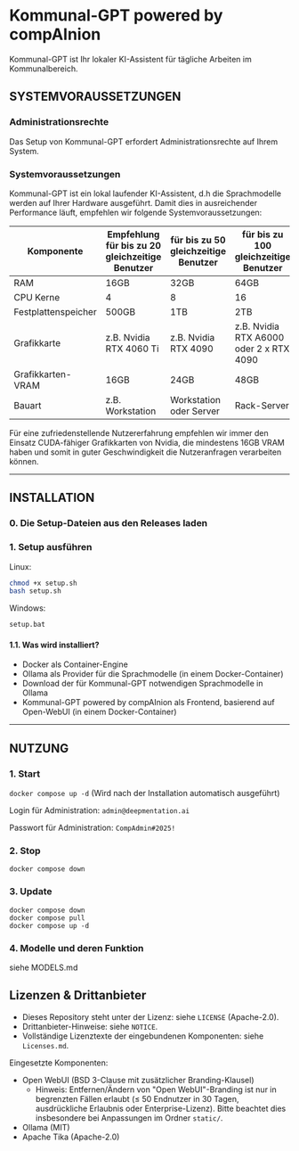 # Kommunal-GPT powered by compAInion

Kommunal-GPT ist Ihr lokaler KI-Assistent für tägliche Arbeiten im Kommunalbereich.

## SYSTEMVORAUSSETZUNGEN

### Administrationsrechte

Das Setup von Kommunal-GPT erfordert Administrationsrechte auf Ihrem System.

### Systemvoraussetzungen

Kommunal-GPT ist ein lokal laufender KI-Assistent, d.h die Sprachmodelle werden auf Ihrer Hardware ausgeführt. Damit dies in ausreichender Performance läuft, empfehlen wir folgende Systemvoraussetzungen:

| Komponente | Empfehlung für bis zu 20 gleichzeitige Benutzer | für bis zu 50 gleichzeitige Benutzer | für bis zu 100 gleichzeitige Benutzer |
| --- | --- | --- | --- |
| RAM | 16GB | 32GB | 64GB |
| CPU Kerne | 4 | 8 | 16 |
| Festplattenspeicher | 500GB | 1TB | 2TB |
| Grafikkarte | z.B. Nvidia RTX 4060 Ti | z.B. Nvidia RTX 4090 | z.B. Nvidia RTX A6000 oder 2 x RTX 4090 |
| Grafikkarten-VRAM | 16GB | 24GB | 48GB |
| Bauart | z.B. Workstation | Workstation oder Server | Rack-Server |

Für eine zufriedenstellende Nutzererfahrung empfehlen wir immer den Einsatz CUDA-fähiger Grafikkarten von Nvidia, die mindestens 16GB VRAM haben und somit in guter Geschwindigkeit die Nutzeranfragen verarbeiten können.

---

## INSTALLATION

### 0. Die Setup-Dateien aus den Releases laden

### 1. Setup ausführen

Linux:

```bash
chmod +x setup.sh
bash setup.sh
```

Windows:

```bash
setup.bat
```

#### 1.1. Was wird installiert?

- Docker als Container-Engine
- Ollama als Provider für die Sprachmodelle (in einem Docker-Container)
- Download der für Kommunal-GPT notwendigen Sprachmodelle in Ollama
- Kommunal-GPT powered by compAInion als Frontend, basierend auf Open-WebUI (in einem Docker-Container)

---

## NUTZUNG

### 1. Start

`docker compose up -d` (Wird nach der Installation automatisch ausgeführt)

Login für Administration: `admin@deepmentation.ai`

Passwort für Administration: `CompAdmin#2025!`

### 2. Stop

`docker compose down`

### 3. Update

```
docker compose down
docker compose pull
docker compose up -d
```

### 4. Modelle und deren Funktion

siehe MODELS.md

## Lizenzen & Drittanbieter

- Dieses Repository steht unter der Lizenz: siehe `LICENSE` (Apache-2.0).
- Drittanbieter-Hinweise: siehe `NOTICE`.
- Vollständige Lizenztexte der eingebundenen Komponenten: siehe `Licenses.md`.

Eingesetzte Komponenten:
- Open WebUI (BSD 3-Clause mit zusätzlicher Branding-Klausel)
  - Hinweis: Entfernen/Ändern von "Open WebUI"-Branding ist nur in begrenzten Fällen erlaubt (≤ 50 Endnutzer in 30 Tagen, ausdrückliche Erlaubnis oder Enterprise-Lizenz). Bitte beachtet dies insbesondere bei Anpassungen im Ordner `static/`.
- Ollama (MIT)
- Apache Tika (Apache-2.0)
